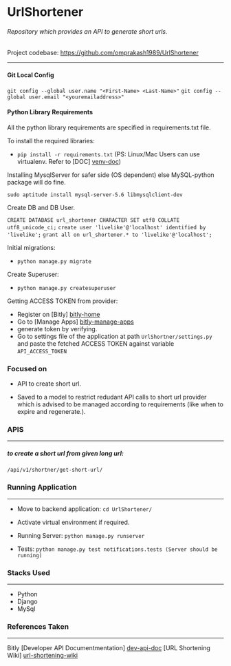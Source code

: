 # UrlShortener

###### Repository which provides an API to generate short urls.

Project codebase: <https://github.com/omprakash1989/UrlShortener>

***
#### Git Local Config
`git config --global user.name "<First-Name> <Last-Name>"`
`git config --global user.email "<youremailaddress>"`

#### Python Library Requirements
All the python library requirements are specified in requirements.txt file.

To install the required libraries:

- `pip install -r requirements.txt`
(PS: Linux/Mac Users can use virtualenv. Refer to [DOC] [venv-doc])

Installing MysqlServer for safer side (OS dependent) else MySQL-python package will do fine.

`sudo aptitude install mysql-server-5.6 libmysqlclient-dev`

Create DB and DB User.

`CREATE DATABASE url_shortener CHARACTER SET utf8 COLLATE utf8_unicode_ci;`
`create user 'livelike'@'localhost' identified by 'livelike';`
`grant all on url_shortener.* to 'livelike'@'localhost';`

Initial migrations:

- `python manage.py migrate`

Create Superuser:

- `python manage.py createsuperuser`

Getting ACCESS TOKEN from provider:
- Register on [Bitly] [bitly-home]
- Go to [Manage Apps] [bitly-manage-apps]
- generate token by verifying.
- Go to settings file of the application at path `UrlShortner/settings.py` and paste the fetched ACCESS TOKEN against variable `API_ACCESS_TOKEN`

### Focused on

- API to create short url.

- Saved to a model to restrict redudant API calls to short url provider which is advised to be managed according to requirements (like when to expire and regenerate.).

### APIS
--------

##### to create a short url from given long url:
`/api/v1/shortner/get-short-url/`

### Running Application
-----------------------
- Move to backend application: `cd UrlShortener/`

- Activate virtual environment if required.

- Running Server: `python manage.py runserver`

- Tests: `python manage.py test notifications.tests (Server should be running)`

### Stacks Used
---------------
- Python
- Django
- MySql

### References Taken
--------------------
Bitly [Developer API Documentmentation] [dev-api-doc]
[URL Shortening Wiki] [url-shortening-wiki]


[venv-doc]: 'http://docs.python-guide.org/en/latest/dev/virtualenvs/'
[bitly-home]: 'https://bitly.com/'
[bitly-manage-apps]: 'https://bitly.com/a/oauth_apps'
[dev-api-doc]: 'https://dev.bitly.com/api.html'
[url-shortening-wiki]: 'https://en.wikipedia.org/wiki/URL_shortening'

